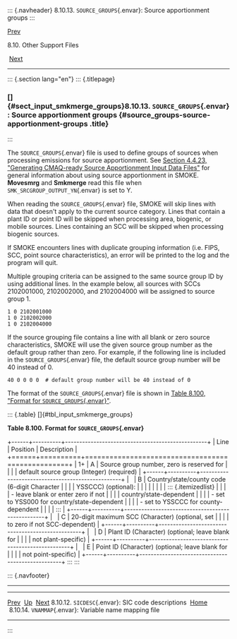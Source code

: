 ::: {.navheader}
8.10.13. `SOURCE_GROUPS`{.envar}: Source apportionment groups
:::

[Prev](ch08s10s12.html) 

8.10. Other Support Files

 [Next](ch08s10s14.html)

------------------------------------------------------------------------

::: {.section lang="en"}
::: {.titlepage}
<div>

<div>

### []{#sect_input_smkmerge_groups}8.10.13. `SOURCE_GROUPS`{.envar}: Source apportionment groups {#source_groups-source-apportionment-groups .title}

</div>

</div>
:::

The `SOURCE_GROUPS`{.envar} file is used to define groups of sources
when processing emissions for source apportionment. See [Section 4.4.23,
"Generating CMAQ-ready Source Apportionment Input Data
Files"](ch04s04s23.html "4.4.23. Generating CMAQ-ready Source Apportionment Input Data Files")
for general information about using source apportionment in SMOKE.
**Movesmrg** and **Smkmerge** read this file when
`SMK_SRCGROUP_OUTPUT_YN`{.envar} is set to Y.

When reading the `SOURCE_GROUPS`{.envar} file, SMOKE will skip lines
with data that doesn\'t apply to the current source category. Lines that
contain a plant ID or point ID will be skipped when processing area,
biogenic, or mobile sources. Lines containing an SCC will be skipped
when processing biogenic sources.

If SMOKE encounters lines with duplicate grouping information (i.e.
FIPS, SCC, point source characteristics), an error will be printed to
the log and the program will quit.

Multiple grouping criteria can be assigned to the same source group ID
by using additional lines. In the example below, all sources with SCCs
2102001000, 2102002000, and 2102004000 will be assigned to source group
1.

``` {.programlisting}
1 0 2102001000
1 0 2102002000
1 0 2102004000
```

If the source grouping file contains a line with all blank or zero
source characteristics, SMOKE will use the given source group number as
the default group rather than zero. For example, if the following line
is included in the `SOURCE_GROUPS`{.envar} file, the default source
group number will be 40 instead of 0.

``` {.programlisting}
40 0 0 0 0  # default group number will be 40 instead of 0
```

The format of the `SOURCE_GROUPS`{.envar} file is shown in [Table 8.100,
"Format for
`SOURCE_GROUPS`{.envar}"](ch08s10s13.html#tbl_input_smkmerge_groups "Table 8.100. Format for SOURCE_GROUPS").

::: {.table}
[]{#tbl_input_smkmerge_groups}

**Table 8.100. Format for `SOURCE_GROUPS`{.envar}**

+------+----------+--------------------------------------------------+
| Line | Position | Description                                      |
+======+==========+==================================================+
| 1+   | A        | Source group number, zero is reserved for        |
|      |          | default source group (Integer) (required)        |
+------+----------+--------------------------------------------------+
|      | B        | Country/state/county code (6-digit Character     |
|      |          | YSSCCC) (optional):                              |
|      |          |                                                  |
|      |          | ::: {.itemizedlist}                              |
|      |          | -   leave blank or enter zero if not             |
|      |          |     country/state-dependent                      |
|      |          | -   set to YSS000 for country/state-dependent    |
|      |          | -   set to YSSCCC for county-dependent           |
|      |          | :::                                              |
+------+----------+--------------------------------------------------+
|      | C        | 20-digit maximum SCC (Character) (optional, set  |
|      |          | to zero if not SCC-dependent)                    |
+------+----------+--------------------------------------------------+
|      | D        | Plant ID (Character) (optional; leave blank for  |
|      |          | not plant-specific)                              |
+------+----------+--------------------------------------------------+
|      | E        | Point ID (Character) (optional; leave blank for  |
|      |          | not point-specific)                              |
+------+----------+--------------------------------------------------+
:::
:::

::: {.navfooter}

------------------------------------------------------------------------

  ---------------------------------------------------- -------------------- ---------------------------------------------------------
  [Prev](ch08s10s12.html)                               [Up](ch08s10.html)                                    [Next](ch08s10s14.html)
  8.10.12. `SICDESC`{.envar}: SIC code descriptions     [Home](index.html)     8.10.14. `VNAMMAP`{.envar}: Variable name mapping file
  ---------------------------------------------------- -------------------- ---------------------------------------------------------
:::
